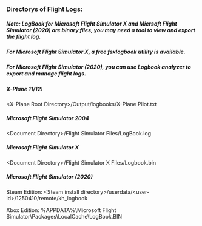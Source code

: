 ### Directorys of Flight Logs:

##### Note: LogBook for Microsoft Flight Simulator X and Micrsoft Flight Simulator (2020) are binary files, you may need a tool to view and export the flight log.

##### For Microsoft Flight Simulator X, a free fsxlogbook utility is available.

##### For Microsoft Flight Simulator (2020), you can use Logbook analyzer to export and manage flight logs.

##### X-Plane 11/12:

\<X-Plane Root Directory\>/Output/logbooks/X-Plane Pliot.txt

##### Microsoft Flight Simulator 2004

\<Document Directory\>/Flight Simulator Files/LogBook.log

##### Microsoft Flight Simulator X

\<Document Directory\>/Flight Simulator X Files/Logbook.bin

##### Microsoft Flight Simulator (2020)

Steam Edition: \<Steam install directory\>/userdata/\<user-id\>/1250410/remote/kh_logbook

Xbox Edition: %APPDATA%\Microsoft Flight Simulator\Packages\LocalCache\LogBook.BIN
